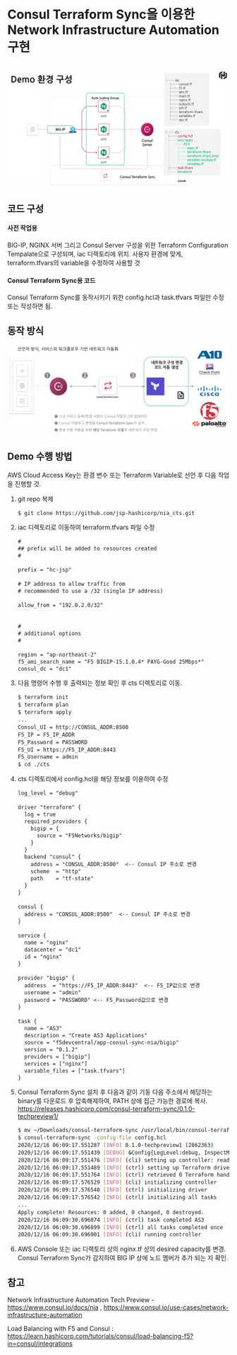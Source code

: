 # Consul Terraform Sync을 이용한 Network Infrastructure Automation 구현

## ![Demo 환경 구성](./demo_arch.png)





## 코드 구성

#### 사전 작업용

BIG-IP, NGINX 서버 그리고 Consul Server 구성을 위한 Terraform Configuration Tempalate으로 구성되며, iac 디렉토리에 위치. 사용자 환경에 맞게, terraform.tfvars의 variable을 수정하여 사용할 것



#### Consul Terraform Sync용 코드

Consul Terraform Sync를 동작시키기 위한 config.hcl과 task.tfvars 파일만 수정 또는 작성하면 됨.





## 동작 방식

![NIA 동작 방식](./nia.png)







## Demo 수행 방법

AWS Cloud Access Key는 환경 변수 또는 Terraform Variable로 선언 후 다음 작업을 진행할 것.



1. git repo 복제

   ```bash
   $ git clone https://github.com/jsp-hashicorp/nia_cts.git
   ```

   

2. iac 디렉토리로 이동하여 terraform.tfvars 파일 수정

   ```hcl
   #
   ## prefix will be added to resources created
   #
   
   prefix = "hc-jsp"
   
   # IP address to allow traffic from
   # recommended to use a /32 (single IP address)
   
   allow_from = "192.0.2.0/32"
   
   
   #
   # additional options 
   #
   
   region = "ap-northeast-2"
   f5_ami_search_name = "F5 BIGIP-15.1.0.4* PAYG-Good 25Mbps*"
   consul_dc = "dc1"
   ```

   

3. 다음 명령어 수행 후 출력되는 정보 확인 후 cts 디렉토리로 이동.

   ```bash
   $ terraform init
   $ terraform plan
   $ terraform apply
   ...
   Consul_UI = http://CONSUL_ADDR:8500
   F5_IP = F5_IP_ADDR
   F5_Password = PASSWORD
   F5_UI = https://F5_IP_ADDR:8443
   F5_Username = admin
   $ cd ./cts
   ```

4. cts 디렉토리에서 config.hcl을 해당 정보를 이용하여 수정

   ```hcl
   log_level = "debug"
   
   driver "terraform" {
     log = true
     required_providers {
       bigip = {
         source = "F5Networks/bigip"
       }
     }
     backend "consul" {
       address = "CONSUL_ADDR:8500"  <-- Consul IP 주소로 변경
       scheme  = "http"
       path    = "tf-state"
     }
   }
   
   consul {
     address = "CONSUL_ADDR:8500"  <-- Consul IP 주소로 변경
   }
   
   service {
     name = "nginx"
     datacenter = "dc1"
     id = "nginx"
   }
   
   provider "bigip" {
     address  = "https://F5_IP_ADDR:8443"  <-- F5_IP값으로 변경
     username = "admin"
     password = "PASSWORD" <-- F5_Password값으로 변경
   }
   
   task {
     name = "AS3"
     description = "Create AS3 Applications"
     source = "f5devcentral/app-consul-sync-nia/bigip"
     version = "0.1.2"
     providers = ["bigip"]
     services = ["nginx"]
     variable_files = ["task.tfvars"]
   }
   
   ```

5. Consul Terraform Sync 설치 후 다음과 같이 기동
   다음 주소에서 해당하는 binary를 다운로드 후 압축해제하여, PATH 상에 접근 가능한 경로에 복사.
   https://releases.hashicorp.com/consul-terraform-sync/0.1.0-techpreview1/

   ```bash
   $ mv ~/Downloads/consul-terraform-sync /usr/local/bin/consul-terraform-sync
   $ consul-terraform-sync -config-file config.hcl
   2020/12/16 06:09:17.551287 [INFO] 0.1.0-techpreview1 (2862363)
   2020/12/16 06:09:17.551439 [DEBUG] &Config{LogLevel:debug, InspectMode:false, Syslog:&SyslogConfig{Enabled:false, Facility:LOCAL0, Name:}, Consul:&ConsulConfig{Address:13.125.21.128:8500, Auth:&AuthConfig{Enabled:false, Username:, Password:}, KVNamespace:, KVPath:consul-terraform-sync/, TLS:&TLSConfig{CACert:, CAPath:, Cert:, Enabled:false, Key:, ServerName:, Verify:true}, Token:, Transport:&TransportConfig{DialKeepAlive:30s, DialTimeout:30s, DisableKeepAlives:false, MaxIdleConnsPerHost:17, TLSHandshakeTimeout:10s}}, Driver:&DriverConfig{Terraform:&TerraformConfig{Log:true, PersistLog:false, Path:/Users/jsp/HashiCorp/snapshot/nia_cts/cts, WorkingDir:/Users/jsp/HashiCorp/snapshot/nia_cts/cts/sync-tasks, Backend:map[consul:map[address:13.125.21.128:8500 gzip:true path:tf-state scheme:http]], RequiredProviders:map[bigip:map[source:F5Networks/bigip]]}}, Tasks:{&TaskConfig{Name:AS3, Description:Create AS3 Applications, Providers:[bigip], Services:[nginx], Source:f5devcentral/app-consul-sync-nia/bigip, VarFiles:[/Users/jsp/HashiCorp/snapshot/nia_cts/cts/task.tfvars], Version:0.1.2, BufferPeriod:&BufferPeriodConfig{Enabled:true, Min:10s, Max:40s}}}, Services:{&ServiceConfig{Name:nginx, Namespace:, Datacenter:dc1, Tag:, Description:}}, Providers:{&map[bigip:(redacted)]}, BufferPeriod:&BufferPeriodConfig{Enabled:true, Min:5s, Max:20s}}
   2020/12/16 06:09:17.551476 [INFO] (cli) setting up controller: readwrite
   2020/12/16 06:09:17.551489 [INFO] (ctrl) setting up Terraform driver
   2020/12/16 06:09:17.551764 [INFO] (ctrl) retrieved 0 Terraform handlers
   2020/12/16 06:09:17.576529 [INFO] (cli) initializing controller
   2020/12/16 06:09:17.576540 [INFO] (ctrl) initializing driver
   2020/12/16 06:09:17.576542 [INFO] (ctrl) initializing all tasks
   ...
   Apply complete! Resources: 0 added, 0 changed, 0 destroyed.
   2020/12/16 06:09:30.696874 [INFO] (ctrl) task completed AS3
   2020/12/16 06:09:30.696899 [INFO] (ctrl) all tasks completed once
   2020/12/16 06:09:30.696901 [INFO] (cli) running controller
   ```

6. AWS Console 또는 iac 디렉토리 상의 nginx.tf 상의 desired capacity를 변경. Consul Terraform Sync가 감지하여 BIG IP 상에 노드 멤버가 추가 되는 지 확인.



## 참고

Network Infrastructure Automation Tech Preview - https://www.consul.io/docs/nia , https://www.consul.io/use-cases/network-infrastructure-automation

Load Balancing with F5 and Consul : https://learn.hashicorp.com/tutorials/consul/load-balancing-f5?in=consul/integrations



